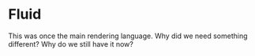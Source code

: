 # Fluid

This was once the main rendering language. Why did we need something different? Why do we still have it now?

